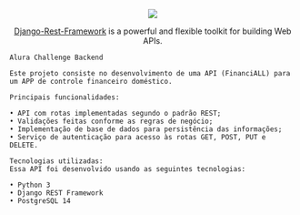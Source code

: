 <p align="center">
<img src="https://camo.githubusercontent.com/fafa58018b42e732e730bb9675e3b21e0a9b6892c4bd5679e1cc16ad9d1a4b30/68747470733a2f2f7777772e616c7572612e636f6d2e62722f6173736574732f696d672f6368616c6c656e6765732f6261636b2d656e642f6368616c6c656e6765732d6c6f676f2d322e313632353039303932342e737667" />
</p>

<p align="center"> <a href="https://www.django-rest-framework.org/" target="_blank">Django-Rest-Framework</a> is a powerful and flexible toolkit for building Web APIs.</p>

    Alura Challenge Backend

    Este projeto consiste no desenvolvimento de uma API (FinanciALL) para um APP de controle financeiro doméstico.

    Principais funcionalidades:

    • API com rotas implementadas segundo o padrão REST;
    • Validações feitas conforme as regras de negócio; 
    • Implementação de base de dados para persistência das informações;    
    • Serviço de autenticação para acesso às rotas GET, POST, PUT e DELETE.

    Tecnologias utilizadas:
    Essa API foi desenvolvido usando as seguintes tecnologias:

    • Python 3
    • Django REST Framework
    • PostgreSQL 14

<p align="center">
<a href="https://github.com/JJBarata/aluraflix-backend/blob/master/LICENSE " target="_blank"><img src="https://img.shields.io/badge/licence-MIT-blue.svg" alt="" /></a>
</p>

